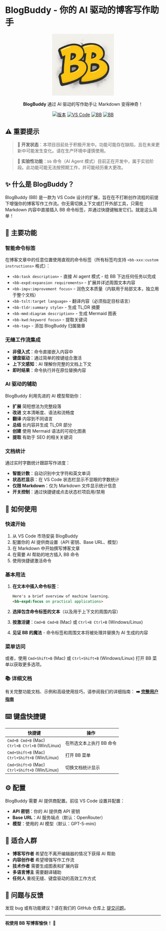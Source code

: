 # BlogBuddy - 你的 AI 驱动的博客写作助手

<div align="center">

<img src="images/logo.png" alt="BlogBuddy 徽标" width="200">

**BlogBuddy** 通过 AI 驱动的写作助手让 Markdown 变得神奇！

[![版本](https://img.shields.io/badge/version-0.0.1-FFD900.svg)](https://github.com/FulcrumStd/blogbuddy)
[![VS Code](https://img.shields.io/badge/VS%20Code-Extension-007ACC.svg)](https://marketplace.visualstudio.com/items?itemName=blogbuddy.blogbuddy)
[![BB](https://img.shields.io/badge/created_with-BB-FFD900)](https://github.com/FulcrumStd/blogbuddy)
[![BB](https://img.shields.io/badge/translated_by-BB-FFD900)](https://github.com/FulcrumStd/blogbuddy)

</div>

## ⚠️ 重要提示

> **🚧 开发状态**：本项目目前处于积极开发中。功能可能存在缺陷，且在未来更新中可能发生变化。请在生产环境中谨慎使用。

> **🧪 实验性功能**：`bb` 命令（AI Agent 模式）目前正在开发中，属于实验阶段。此功能可能无法按预期工作，并可能经历重大更改。

## ✨ 什么是 BlogBuddy？

BlogBuddy (BB) 是一款为 VS Code 设计的扩展，旨在在不打断创作流程的前提下增强你的博客写作工作流。你无需切换上下文或打开外部工具，只需在 Markdown 内容中直接插入 BB 命令标签，并通过快捷键触发它们。就是这么简单！

## 🚀 主要功能

### 智能命令标签

在博客文章中的任意位置使用直观的命令标签（所有标签均支持 `<bb-xxx:custom instructions>` 格式）：

- `<bb:task description>` - 直接 AI agent 模式 - 给 BB 下达任何任务以完成
- `<bb-expd:expansion requirements>` - 扩展并详述周围文本内容
- `<bb-impv:improvement focus>` - 润色文本质量（内联用于局部文本，独立用于整个文档）
- `<bb-tslt:target language>` - 翻译内容（必须指定目标语言）
- `<bb-tldr:summary style>` - 生成 TL;DR 摘要
- `<bb-mmd:diagram description>` - 生成 Mermaid 图表
- `<bb-kwd:keyword focus>` - 提取关键词
- `<bb-tag>` - 添加 BlogBuddy 归属徽章

### 无缝工作流集成

- **非侵入式**：命令直接嵌入内容中
- **键盘驱动**：通过简单的按键组合激活
- **上下文感知**：AI 理解你完整的文档上下文
- **即时结果**：命令执行并在原位替换内容

### AI 驱动的辅助

BlogBuddy 利用先进的 AI 模型帮助你：

- **扩展** 简短想法为完整段落
- **改进** 文本清晰度、语法和流畅度
- **翻译** 内容到不同语言
- **总结** 长内容并生成 TL;DR 部分
- **创建** 使用 Mermaid 语法的可视化图表
- **提取** 有助于 SEO 的相关关键词

### 文档统计

通过实时字数统计跟踪写作进度：

- **智能计数**：自动识别中文字符和英文单词
- **状态栏显示**：在 VS Code 状态栏显示不显眼的字数统计
- **仅限 Markdown**：仅为 Markdown 文件显示统计信息
- **开关控制**：通过快捷键或点击状态栏项启用/禁用

## 📖 如何使用

### 快速开始

1. 从 VS Code 市场安装 BlogBuddy
2. 配置你的 AI 提供商设置（API 密钥、Base URL、模型）
3. 在 Markdown 中开始撰写博客文章
4. 在需要 AI 帮助的地方插入 BB 命令
5. 使用快捷键激活命令

### 基本用法

1. **在文本中插入命令标签**：

   ```markdown
   Here's a brief overview of machine learning.
   <bb-expd:focus on practical applications>
   ```

2. **选择包含命令标签的文本**（以及用于上下文的周围内容）

3. **按激活键**：`Cmd+B Cmd+B` (Mac) 或 `Ctrl+B Ctrl+B` (Windows/Linux)

4. **见证 BB 的魔法** - 命令标签和周围文本将被处理并替换为 AI 生成的内容

### 菜单访问

或者，使用 `Cmd+Shift+B` (Mac) 或 `Ctrl+Shift+B` (Windows/Linux) 打开 BB 菜单以获取更多选项。

### 📚 详细文档

有关完整功能文档、示例和高级使用技巧，请参阅我们的详细指南：
**➡️ [完整用户指南](docs/help.md)**

## ⌨️ 键盘快捷键

| 快捷键 | 操作 |
|----------|--------|
| `Cmd+B Cmd+B` (Mac)<br>`Ctrl+B Ctrl+B` (Win/Linux) | 在所选文本上执行 BB 命令 |
| `Cmd+Shift+B` (Mac)<br>`Ctrl+Shift+B` (Win/Linux) | 打开 BB 菜单 |
| `Cmd+Shift+D` (Mac)<br>`Ctrl+Shift+D` (Win/Linux) | 切换文档统计显示 |

## ⚙️ 配置

BlogBuddy 需要 AI 提供商配置。前往 VS Code 设置并配置：

- **API 密钥**：你的 AI 提供商 API 密钥
- **Base URL**：AI 服务端点（默认：OpenRouter）
- **模型**：使用的 AI 模型（默认：GPT-5-mini）

## 🎯 适合人群

- **博客写作者** 希望在不离开编辑器的情况下获得 AI 帮助
- **内容创作者** 希望增强写作工作流
- **技术作者** 需要生成图表和扩展内容
- **多语言博主** 需要翻译辅助
- **任何人** 重视无缝、键盘驱动的高效工作方式

## 🐛 问题与反馈

发现 bug 或有功能建议？请在我们的 GitHub 仓库上 [提交问题](https://github.com/FulcrumStd/blogbuddy/issues)。

---

**祝使用 BB 写博客愉快！ 🎉**
